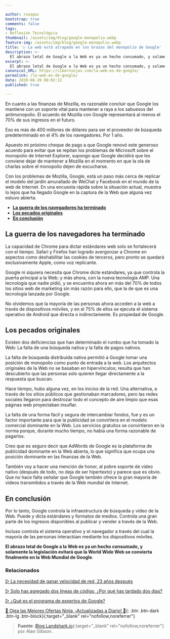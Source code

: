 ```yaml
---

author: rosepac
bootstrap: true
comments: false
tags:
- Reflexión Tecnológica
thumbnail: /assets/img/blog/google-monopolio.webp
feature-img: /assets/img/blog/google-monopolio.webp
title: '▷ La web está atrapado en los brazos del monopolio de Google'
description: >-
  El abrazo letal de Google a la Web es ya un hecho consumado, y solamente la legislación evitará que la World Wide Web se convierta finalmente en la Web Mundial de Google.
excerpt: >-
  El abrazo letal de Google a la Web es ya un hecho consumado, y solamente la legislación evitará que la World Wide Web se convierta finalmente en la Web Mundial de Google.
canonical_URL: https://ciberninjas.com/la-web-es-de-google/
permalink: /la-web-es-de-google/
date: 2020-08-20 00:02:12
published: true

---
```


En cuanto a las finanzas de Mozilla, es razonable concluir que Google los mantiene con un soporte vital para mantener a raya a los sabuesos del antimonopolio. El acuerdo de Mozilla con Google representará al menos el 70% de sus ingresos en el futuro.

Eso es más de 400 millones de dólares para ser el proveedor de búsqueda predeterminado en el 4% de los navegadores. Por 1 año.

Apuesto mi próximo cheque de pago a que Google renovó este generoso acuerdo para evitar que se repitan los problemas de Microsoft sobre el monopolio de Internet Explorer, supongo que Google decidirá que les conviene dejar de mantener a Mozilla en el momento en que la ola de charlas sobre el monopolio dejen de escucharse.

Con los problemas de Mozilla, Google, está un paso más cerca de replicar el modelo del jardín amurallado de WeChat y Facebook en el mundo de la web de Internet. En una encuesta rápida sobre la situación actual, muestra lo lejos que ha llegado Google en la captura de la Web que alguna vez estuvo abierta.

- [**La guerra de los navegadores ha terminado**](#la-guerra-de-los-navegadores-ha-terminado)
- [**Los pecados originales**](#los-pecados-originales)
- [**En conclusión**](#en-conclusión)

## **La guerra de los navegadores ha terminado**

La capacidad de Chrome para dictar estándares web solo se fortalecerá con el tiempo. Safari y Firefox han logrado avergonzar a Chrome en aspectos como deshabilitar las cookies de terceros, pero pronto se quedará exclusivamente Apple, como voz replicante.

Google ni siquiera necesita que Chrome dicte estándares, ya que controla la puerta principal a la Web; y más ahora, con la nueva tecnología AMP. Una tecnología que nadie pidió, y se encuentra ahora en más del 70% de todos los sitios web de marketing sin más razón para ello, que la de que es una tecnología lanzada por Google.

No olvidemos que la mayoría de las personas ahora acceden a la web a través de dispositivos móviles, y en el 75% de ellos se ejecuta el sistema operativo de Android que directa o indirectamente. Es propiedad de Google.

## **Los pecados originales**

Existen dos deficiencias que han determinado el rumbo que ha tomado la Web: La falta de una búsqueda nativa y la falta de pagos nativos.

La falta de búsqueda distribuida nativa permitió a Google tomar una posición de monopolio como punto de entrada a la web. Los arquitectos originales de la Web no se basaban en hipervínculos; resulta que han descubierto que las personas solo quieren llegar directamente a la respuesta que buscan. 

Hace tiempo, hubo alguna vez, en los inicios de la red. Una alternativa, a través de los sitios públicos que gestionaban marcadores, pero las redes sociales llegaron para destrozar todo el concepto de aire limpio que esas páginas web proyectaban insuflar.

La falta de una forma fácil y segura de intercambiar fondos, fue y es un factor importante para que la publicidad se convirtiera en el modelo comercial dominante en la Web. Los servicios gratuitos se convirtieron en la norma porque, durante mucho tiempo, no había una forma razonable de pagarlos.

Creo que es seguro decir que AdWords de Google es la plataforma de publicidad dominante en la Web abierta, lo que significa que ocupa una posición dominante en las finanzas de la Web.

También voy a hacer una mención de honor, al pobre soporte de video nativo (después de todo, no deja de ser hipertexto) y parece que es obvio. Que no hace falta señalar que Google también ofrece la gran mayoría de videos transmitidos a través de la Web mundial de Internet.

## **En conclusión**

Por lo tanto, Google controla la infraestructura de búsqueda y vídeo de la Web. Puede y dicta estándares y formatos de medios. Controla una gran parte de los ingresos disponibles al publicar y vender a través de la Web.

Incluso controla el sistema operativo y el navegador a través del cual la mayoría de las personas interactúan mediante los dispositivos móviles.

**El abrazo letal de Google a la Web es ya un hecho consumado, y solamente la legislación evitará que la World Wide Web se convierta finalmente en la Web Mundial de Google**.
<!-- https://landshark.io/2020/08/16/web-by-google.html , https://news.ycombinator.com/item?id=24176898 -->

### **Relacionados** <!-- omit in toc -->

[▷ La necesidad de ganar velocidad de red, 23 años después](https://ciberninjas.com/velocidad-usabilidad-web/)

[▷ Solo has agregado dos líneas de código, ¿Por qué has tardado dos días?](https://ciberninjas.com/solo-dos-lineas-para-tanto-tiempo/)

[▷ ¿Qué es el programa de expertos de Google?](https://ciberninjas.com/expertos-google/)

[🎁 Ojea las Mejores Ofertas Ninja, ¡Actualizadas a Diario! 🛒](https://www.amazon.es/shop/cibercursos){: .btn .btn-dark .btn-lg .btn-block}{:target="_blank" rel="nofollow,noreferrer"}

> **Fuente**: [Blog Landshark.io](https://landshark.io/2020/08/16/web-by-google.html){:target="_blank" rel="nofollow,noreferrer"} por Alan Gibson.